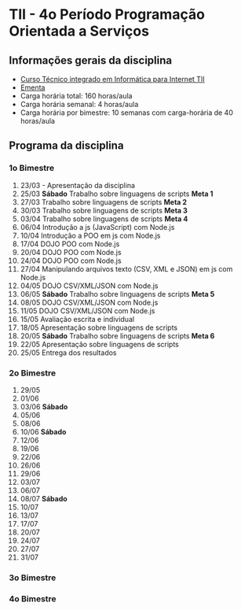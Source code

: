 # TII - 4o Período Programação Orientada a Serviços

## Informações gerais da disciplina

- [Curso Técnico integrado em Informática para Internet TII](http://diatinf.ifrn.edu.br/doku.php?id=cursos:tecnicos:ii:start)
- [Ementa](http://diatinf.ifrn.edu.br/lib/exe/fetch.php?media=cursos:tecnicos:ii:info4_-_programacao_orientada_a_servicos.pdf)
- Carga horária total: 160 horas/aula
- Carga horária semanal: 4 horas/aula
- Carga horária por bimestre: 10 semanas com carga-horária de 40 horas/aula

## Programa da disciplina

### 1o Bimestre
1. 23/03 - Apresentação da disciplina
2. 25/03 **Sábado** Trabalho sobre linguagens de scripts __Meta 1__
3. 27/03 Trabalho sobre linguagens de scripts __Meta 2__
4. 30/03 Trabalho sobre linguagens de scripts __Meta 3__
5. 03/04 Trabalho sobre linguagens de scripts __Meta 4__
6. 06/04 Introdução a js (JavaScript) com Node.js
7. 10/04 Introdução a POO em js com Node.js
8. 17/04 DOJO POO com Node.js
9. 20/04 DOJO POO com Node.js
10. 24/04 DOJO POO com Node.js
11. 27/04 Manipulando arquivos texto (CSV, XML e JSON) em js com Node.js
12. 04/05 DOJO CSV/XML/JSON com Node.js
13. 06/05 **Sábado** Trabalho sobre linguagens de scripts __Meta 5__
14. 08/05 DOJO CSV/XML/JSON com Node.js
15. 11/05 DOJO CSV/XML/JSON com Node.js
16. 15/05 Avaliação escrita e individual
17. 18/05 Apresentação sobre linguagens de scripts
18. 20/05 **Sábado** Trabalho sobre linguagens de scripts __Meta 6__
19. 22/05 Apresentação sobre linguagens de scripts
20. 25/05 Entrega dos resultados


### 2o Bimestre

1. 29/05
2. 01/06
3. 03/06 **Sábado**
4. 05/06
5. 08/06
6. 10/06 **Sábado**
7. 12/06
8. 19/06
9. 22/06
10. 26/06
11. 29/06
12. 03/07
13. 06/07
14. 08/07 **Sábado**
15. 10/07
16. 13/07
17. 17/07
18. 20/07
19. 24/07
20. 27/07
21. 31/07

### 3o Bimestre



### 4o Bimestre
